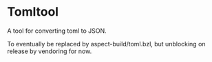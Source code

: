 # Tomltool

A tool for converting toml to JSON.

To eventually be replaced by aspect-build/toml.bzl, but unblocking on release by vendoring for now.

